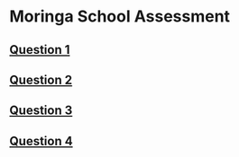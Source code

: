 Moringa School Assessment
==


 [Question 1](/question1)
---

[Question 2](/question2)
---

[Question 3](/question3)
---

[Question 4](/question4)
---